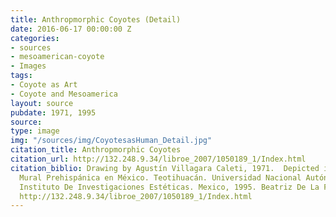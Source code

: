 ```yaml
---
title: Anthropmorphic Coyotes (Detail)
date: 2016-06-17 00:00:00 Z
categories:
- sources
- mesoamerican-coyote
- Images
tags:
- Coyote as Art
- Coyote and Mesoamerica
layout: source
pubdate: 1971, 1995
source: 
type: image
img: "/sources/img/CoyotesasHuman_Detail.jpg"
citation_title: Anthropmorphic Coyotes
citation_url: http://132.248.9.34/libroe_2007/1050189_1/Index.html
citation_biblio: Drawing by Agustín Villagara Caleti, 1971.  Depicted in La Pintura
  Mural Prehispánica en México. Teotihuacán. Universidad Nacional Autónoma de México
  Instituto De Investigaciones Estéticas. Mexico, 1995. Beatriz De La Fuente, editor.
  http://132.248.9.34/libroe_2007/1050189_1/Index.html
---
```


